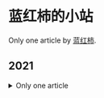 # 蓝红柿的小站

> 

Only one article by [蓝红柿]().

## 2021

<details>
<summary>Only one article</summary>

- 04-21 [test post](https://newdivide2014.github.io/en/posts/abcde/ "2021-04-21 11:24:25")

</details>
